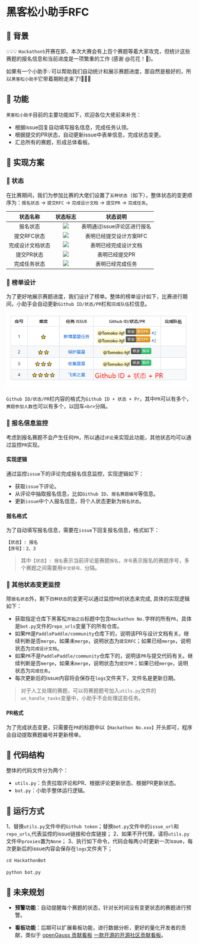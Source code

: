 # 黑客松小助手RFC

## 📄 背景

💡💡💡 `Hackathon5`开赛在即，本次大赛会有上百个赛题等着大家攻克，但统计这些赛题的报名信息和当前进度是一项繁重的工作 (感谢 @花花！🍻)。

如果有一个小助手💡可以帮助我们自动统计和展示赛题进度，那自然是极好的，所以`黑客松小助手`它带着期盼走来了!🎉🎉🎉

## 🚩 功能

`黑客松小助手`目前的主要功能如下，欢迎各位大佬前来补充：

* 根据issue回复自动填写报名信息，完成任务认领。
* 根据提交的PR状态，自动更新issue中表单信息，完成状态变更。
* 汇总所有的赛题，形成总体看板。

## 🚩 实现方案

### 🚀 状态

在比赛期间，我们为参加比赛的大佬们设置了`五种状态`（如下），整体状态的变更顺序为：`报名状态` -> `提交RFC` -> `完成设计文档` -> `提交PR` -> `完成任务`。 

|     状态名称     |                           状态标志                           |          状态说明           |
| :--------------: | :----------------------------------------------------------: | :-------------------------: |
|     报名状态     | <img src="https://img.shields.io/badge/状态-报名-2ECC71" />  | 表明通过issue评论区进行报名 |
|   提交RFC状态    | <img src="https://img.shields.io/badge/状态-提交RFC-F1C40F" /> |   表明已经提交设计方案RFC   |
| 完成设计文档状态 | <img src="https://img.shields.io/badge/状态-完成设计文档-3498DB" /> |    表明已经完成设计文档     |
|    提交PR状态    | <img src="https://img.shields.io/badge/状态-提交PR-F39C12" /> |       表明已经提交PR        |
|   完成任务状态   | <img src="https://img.shields.io/badge/状态-完成任务-9B59B6" /> |      表明已经完成任务       |

### 🚀 榜单设计

为了更好地展示赛题进度，我们设计了榜单。整体的榜单设计如下，比赛进行期间，小助手会自动更新`Github ID/状态/PR`栏和`完成队伍`栏信息。

![image-20230729121046527](./images/1.png)

`Github ID/状态/PR`栏内容的格式为`Github ID + 状态 + Pr`，其中`PR`可以有多个，`赛题参加人数`也可以有多个，以回车`<br>`分隔。

### 🚀 报名信息监控

考虑到报名赛题不会产生任何`PR`，所以通过`评论`来实现此功能，其他状态均可以通过监控`PR`实现。

#### 实现逻辑

通过监控`issue`下的评论完成报名信息监控，实现逻辑如下：

* 获取`issue`下评论。
* 从评论中抽取报名信息，比如`Github ID`、`报名赛题编号`等信息。
* 更新`issue`中个人报名信息，将个人状态更新为`报名状态`。

#### 报名格式

为了自动填写报名信息，需要在`issue`下回复报名信息，格式如下：

```
【状态】: 报名
【序号】：2、3
```

> 其中`【状态】: 报名`表示当前评论是赛题`报名`，`序号`表示报名的赛题序号，多个赛题之间需要用`中文顿号、`分隔。

### 🚀 其他状态变更监控

除`报名状态`外，剩下`四种状态`的变更可以通过监控`PR`的状态来完成, 具体的实现逻辑如下：

* 获取指定仓库下黑客松`开始之后`标题中包含`Hackathon No.`字样的所有`PR`，具体是`bot.py`文件的`repo_urls`变量下的所有仓库。
* 如果`PR`是`PaddlePaddle/community`仓库下的，说明该PR与设计文档有关。继续判断是否`merge`，如果未`merge`，说明状态为`提交RFC`；如果已经`merge`，说明状态为`完成设计文档`。
* 如果`PR`不是`PaddlePaddle/community`仓库下的，说明该`PR`与提交代码有关。继续判断是否`merge`，如果未`merge`，说明状态为`提交PR`；如果已经`merge`，说明状态为`完成任务`。
* 每次更新后的issue内容将会保存在`logs`文件夹下，文件名是更新日期。

> 对于人工处理的赛题，可以将赛题题号加入`utils.py`文件的`un_handle_tasks`变量中，小助手不会处理这些任务。


#### PR格式

为了完成状态变更，只需要在`PR`的标题中以`【Hackathon No.xxx】`开头即可，程序会自动提取赛题编号并更新榜单。

## 🚩 代码结构

整体的代码文件分为两个：

* `utils.py`：负责拉取评论和PR、根据评论更新状态、根据PR更新状态。
* `bot.py`：小助手整体运行逻辑。

## 🚩 运行方式
1、替换`utils.py`文件中的`Github token`；替换`bot.py`文件中的`issue_url`和`repo_urls`,代表监控的issue链接和仓库链接；
2、如果不开代理，请将`utils.py`文件中`proxies`置为`None`；
3、执行如下命令，代码会每两小时更新一次issue，每次更新后的issue内容会保存在`logs`文件夹下；
```shell
cd HackathonBot

python bot.py
```

## 🚩 未来规划

* **预警功能**：自动提醒每个赛题的状态，针对长时间没有变更状态的赛题进行预警。

* **看板功能**：后期可以扩展看板功能，进行数据分析，更好的量化开发者的贡献，类似于 [openGauss 贡献看板](https://datastat.opengauss.org/zh/overview) [一款开源的开源社区贡献看板](https://ost.51cto.com/posts/14589)。



